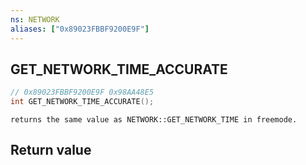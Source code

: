 ```yaml
---
ns: NETWORK
aliases: ["0x89023FBBF9200E9F"]
---
```

## GET_NETWORK_TIME_ACCURATE

```c
// 0x89023FBBF9200E9F 0x98AA48E5
int GET_NETWORK_TIME_ACCURATE();
```

```
returns the same value as NETWORK::GET_NETWORK_TIME in freemode.  
```

## Return value
